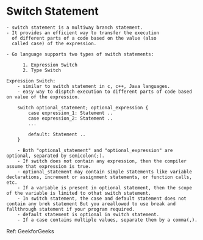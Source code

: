 # Switch Statement

    - switch statement is a multiway branch statement.
    - It provides an efficient way to transfer the execution
      of different parts of a code based on the value (also
      called case) of the expression.

    - Go language supports two types of switch statements:

          1. Expression Switch
          2. Type Switch

    Expression Switch:
        - similar to switch statement in c, c++, Java languages.
        - easy way to disptch execution to different parts of code based on value of the expression.

        switch optional_statement; optional_expression {
            case expression_1: Statement ..
            case expression_2: Statement ..
            ...

            default: Statement ..
        }

        - Both "optional_statement" and "optional_expression" are optional, separated by semicolon(;).
        - If switch does not contain any expression, then the compiler assume that expression is true.
        - optional_statement may contain simple statements like variable declarations, increment or assignment statements, or function calls, etc.
        - If a variable is present in optional statement, then the scope of the variable is limited to othat switch statement.
        - In switch statement, the case and default statement does not contain any brek statement But you areallowed to use break and fallthrough statement if your program required.
        - default statement is optional in switch statement.
        - If a case contains multiple values, separate them by a comma(,).

Ref: GeekforGeeks